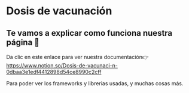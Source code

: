 # Dosis de vacunación
## Te vamos a explicar como funciona nuestra página 👋 
Da clic en este enlace para ver nuestra documentación👉 https://www.notion.so/Dosis-de-vacunaci-n-0dbaa3e1edf4412898d54ce8990c2cff

Para poder ver los frameworks y librerias usadas, y muchas cosas más. 

